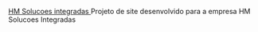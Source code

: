 <a href="conteudo/HTML/index.html">HM Solucoes integradas </a>
 Projeto de site desenvolvido para a empresa HM Solucoes Integradas
